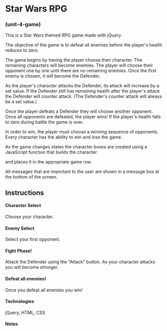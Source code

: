 # Star Wars RPG
### (unit-4-game)
This is a Star Wars themed RPG game made with jQuery.

The objective of the game is to defeat all enemies before the player's health reduces to zero.

The game begins by having the player choose their character. The remaining characters will become enemies. The player will choose their opponent one by one until there are no remaining enemies. Once the first enemy is chosen, it will become the Defender.

As the player's character attacks the Defender, its attack will increase by a set value. If the Defender still has remaining health after the player's attack the Defender will counter attack. (The Defender's counter attack will always be a set value.)

Once the player defeats a Defender they will choose another opponent. Once all opponents are defeated, the player wins! If the player's health falls to zero during battle the game is over.

In order to win, the player must choose a winning sequence of opponents. Every character has the ability to win and lose the game.

As the game changes states the character boxes are created using a JavaScript function that builds the character <div> and places it in the appropriate game row.

All messages that are important to the user are shown in a message box at the bottom of the screen.

## Instructions

#### Character Select
Choose your character.

#### Enemy Select
Select your first opponent.

#### Fight Phase!
Attack the Defender using the "Attack" button. As your character attacks you will become stronger.

#### Defeat all enemies!
Once you defeat all enemies you win!



#### Technologies

jQuery, HTML, CSS

#### Notes